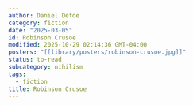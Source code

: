 ```yaml
---
author: Daniel Defoe
category: fiction
date: "2025-03-05"
id: Robinson Crusoe
modified: 2025-10-29 02:14:36 GMT-04:00
posters: "[[library/posters/robinson-crusoe.jpg]]"
status: to-read
subcategory: nihilism
tags:
  - fiction
title: Robinson Crusoe
---
```

